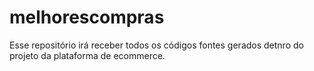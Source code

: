 # melhorescompras
Esse repositório irá receber todos os códigos fontes gerados detnro do projeto da plataforma de ecommerce.
